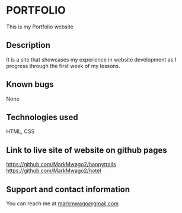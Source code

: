 # PORTFOLIO
This is my Portfolio website

## Description
It is a site that showcases my experience in website development as I progress through the first week of my lessons.

## Known bugs
None

## Technologies used
HTML, CSS

## Link to live site of website on github pages
https://github.com/MarkMwago2/happytrails
https://github.com/MarkMwago2/hotel


## Support and contact information
You can reach me at markmwago@gmail.com
